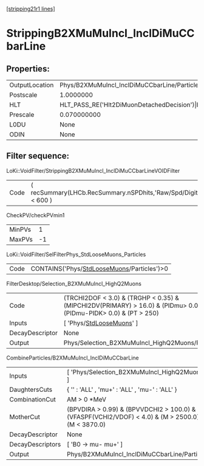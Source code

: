 [[stripping21r1 lines]](./stripping21r1-index)

# StrippingB2XMuMuIncl_InclDiMuCCbarLine

## Properties:

|                |                                                                                                                                  |
|----------------|----------------------------------------------------------------------------------------------------------------------------------|
| OutputLocation | Phys/B2XMuMuIncl_InclDiMuCCbarLine/Particles                                                                                     |
| Postscale      | 1.0000000                                                                                                                        |
| HLT            | HLT_PASS_RE('Hlt2DiMuonDetachedDecision')\|HLT_PASS_RE('Hlt2DiMuonDetachedHeavyDecision')\|HLT_PASS_RE('Hlt2SingleMuonDecision') |
| Prescale       | 0.070000000                                                                                                                      |
| L0DU           | None                                                                                                                             |
| ODIN           | None                                                                                                                             |

## Filter sequence:

LoKi::VoidFilter/StrippingB2XMuMuIncl_InclDiMuCCbarLineVOIDFilter

|      |                                                                  |
|------|------------------------------------------------------------------|
| Code | ( recSummary(LHCb.RecSummary.nSPDhits,'Raw/Spd/Digits') \< 600 ) |

CheckPV/checkPVmin1

|        |     |
|--------|-----|
| MinPVs | 1   |
| MaxPVs | -1  |

LoKi::VoidFilter/SelFilterPhys_StdLooseMuons_Particles

|      |                                                                                              |
|------|----------------------------------------------------------------------------------------------|
| Code | CONTAINS('Phys/[StdLooseMuons](./stripping21r1-commonparticles-stdloosemuons)/Particles')\>0 |

FilterDesktop/Selection_B2XMuMuIncl_HighQ2Muons

|                 |                                                                                                                        |
|-----------------|------------------------------------------------------------------------------------------------------------------------|
| Code            | (TRCHI2DOF \< 3.0) & (TRGHP \< 0.35) & (MIPCHI2DV(PRIMARY) \> 16.0) & (PIDmu\> 0.0) & (PIDmu-PIDK\> 0.0) & (PT \> 250) |
| Inputs          | [ 'Phys/[StdLooseMuons](./stripping21r1-commonparticles-stdloosemuons)' ]                                            |
| DecayDescriptor | None                                                                                                                   |
| Output          | Phys/Selection_B2XMuMuIncl_HighQ2Muons/Particles                                                                       |

CombineParticles/B2XMuMuIncl_InclDiMuCCbarLine

|                  |                                                                                                        |
|------------------|--------------------------------------------------------------------------------------------------------|
| Inputs           | [ 'Phys/Selection_B2XMuMuIncl_HighQ2Muons' ]                                                         |
| DaughtersCuts    | { '' : 'ALL' , 'mu+' : 'ALL' , 'mu-' : 'ALL' }                                                         |
| CombinationCut   | AM \> 0 \*MeV                                                                                          |
| MotherCut        | (BPVDIRA \> 0.99) & (BPVVDCHI2 \> 100.0) & (VFASPF(VCHI2/VDOF) \< 4.0) & (M \> 2500.0) & (M \< 3870.0) |
| DecayDescriptor  | None                                                                                                   |
| DecayDescriptors | [ 'B0 -\> mu- mu+' ]                                                                                 |
| Output           | Phys/B2XMuMuIncl_InclDiMuCCbarLine/Particles                                                           |
